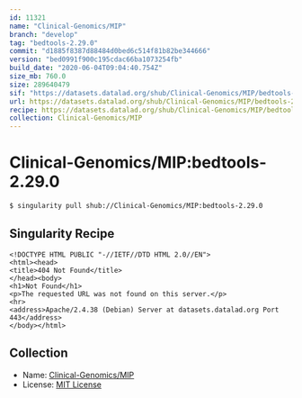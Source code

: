 ```yaml
---
id: 11321
name: "Clinical-Genomics/MIP"
branch: "develop"
tag: "bedtools-2.29.0"
commit: "d1885f8387d88484d0bed6c514f81b82be344666"
version: "bed0991f900c195cdac66ba1073254fb"
build_date: "2020-06-04T09:04:40.754Z"
size_mb: 760.0
size: 289640479
sif: "https://datasets.datalad.org/shub/Clinical-Genomics/MIP/bedtools-2.29.0/2020-06-04-d1885f83-bed0991f/bed0991f900c195cdac66ba1073254fb.sif"
url: https://datasets.datalad.org/shub/Clinical-Genomics/MIP/bedtools-2.29.0/2020-06-04-d1885f83-bed0991f/
recipe: https://datasets.datalad.org/shub/Clinical-Genomics/MIP/bedtools-2.29.0/2020-06-04-d1885f83-bed0991f/Singularity
collection: Clinical-Genomics/MIP
---
```


# Clinical-Genomics/MIP:bedtools-2.29.0

```bash
$ singularity pull shub://Clinical-Genomics/MIP:bedtools-2.29.0
```

## Singularity Recipe

```singularity
<!DOCTYPE HTML PUBLIC "-//IETF//DTD HTML 2.0//EN">
<html><head>
<title>404 Not Found</title>
</head><body>
<h1>Not Found</h1>
<p>The requested URL was not found on this server.</p>
<hr>
<address>Apache/2.4.38 (Debian) Server at datasets.datalad.org Port 443</address>
</body></html>
```

## Collection

 - Name: [Clinical-Genomics/MIP](https://github.com/Clinical-Genomics/MIP)
 - License: [MIT License](https://api.github.com/licenses/mit)

